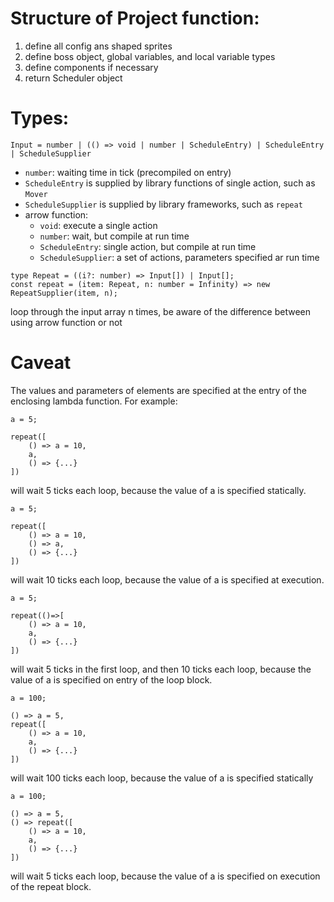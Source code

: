 # Structure of Project function:
1. define all config ans shaped sprites
2. define boss object, global variables, and local variable types
3. define components if necessary
4. return Scheduler object

# Types:

```
Input = number | (() => void | number | ScheduleEntry) | ScheduleEntry | ScheduleSupplier
```

- `number`: waiting time in tick (precompiled on entry)
- `ScheduleEntry` is supplied by library functions of single action, such as `Mover`
- `ScheduleSupplier` is supplied by library frameworks, such as `repeat`
- arrow function:
  - `void`: execute a single action
  - `number`: wait, but compile at run time
  - `ScheduleEntry`: single action, but compile at run time
  - `ScheduleSupplier`: a set of actions, parameters specified ar run time

```
type Repeat = ((i?: number) => Input[]) | Input[];
const repeat = (item: Repeat, n: number = Infinity) => new RepeatSupplier(item, n);
```
loop through the input array n times, be aware of the difference between using arrow function or not

# Caveat
The values and parameters of elements are specified at the entry of the enclosing lambda function. For example:
```
a = 5;

repeat([
    () => a = 10,
    a,
    () => {...}
])
```
will wait 5 ticks each loop, because the value of a is specified statically.
```
a = 5;

repeat([
    () => a = 10,
    () => a,
    () => {...}
])
```
will wait 10 ticks each loop, because the value of a is specified at execution.
```
a = 5;

repeat(()=>[
    () => a = 10,
    a,
    () => {...}
])
```
will wait 5 ticks in the first loop, and then 10 ticks each loop, because the value of a is specified on entry of the loop block.
```
a = 100;

() => a = 5,
repeat([
    () => a = 10,
    a,
    () => {...}
])
```
will wait 100 ticks each loop, because the value of a is specified statically
```
a = 100;

() => a = 5,
() => repeat([
    () => a = 10,
    a,
    () => {...}
])
```
will wait 5 ticks each loop, because the value of a is specified on execution of the repeat block.

